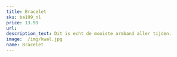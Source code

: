 ```yaml
---
title: Bracelet
sku: ba199_nl
price: 13.99
url: 
description_text: Dit is echt de mooiste armband aller tijden.
image:  /img/kwal.jpg
name: Bracelet
---
```

